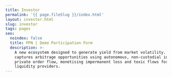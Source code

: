 ```yaml
---
title: Investor
permalink: '{{ page.fileSlug }}/index.html'
layout: investor.html
slug: investor
tags: pages
seo:
  noindex: false
  title: PPN | Demo Participation Form
  description: >-
    A new ecosystem designed to generate yield from market volatility. It
    captures arbitrage opportunities using autonomous, non-custodial indexes and
    private order flow, monetising impermanent loss and toxic flows for
    liquidity providers.
---
```



